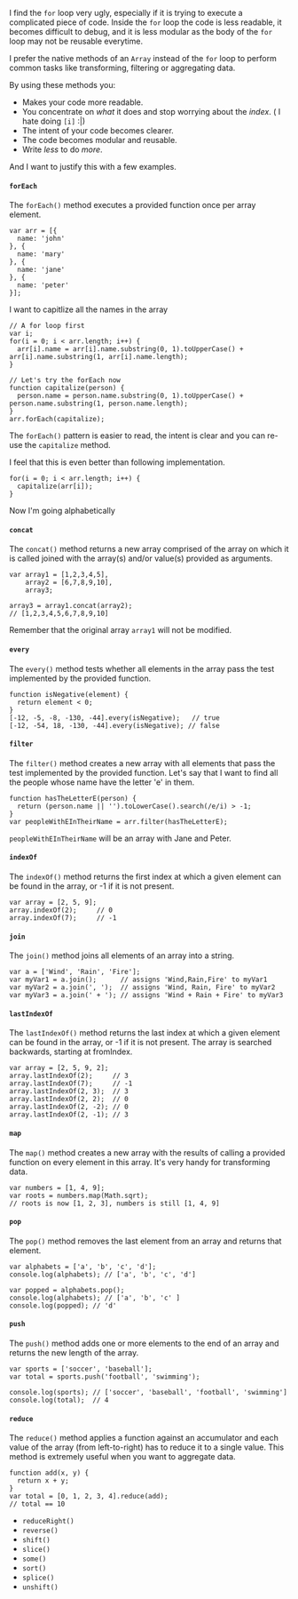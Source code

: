 I find the <code class="jsv-fs-inherit">for</code> loop very ugly, especially if it is trying to execute a complicated piece of code. Inside the  <code class="jsv-fs-inherit">for</code> loop the code is less readable, it becomes difficult to debug, and it is less modular as the body of the <code class="jsv-fs-inherit">for</code> loop may not be reusable everytime.

I prefer the native methods of an <code class="jsv-fs-inherit">Array</code> instead of the <code class="jsv-fs-inherit">for</code> loop to perform common tasks like transforming, filtering or aggregating data.

By using these methods you:

* Makes your code more readable.
* You concentrate on *what* it does and stop worrying about the *index*. ( I hate doing <code class="jsv-fs-inherit">[i]</code> :|)
* The intent of your code becomes clearer.
* The code becomes modular and reusable.
* Write *less* to do *more*.

And I want to justify this with a few examples.

#### <code class="jsv-fs-inherit">forEach</code>

The <code class="jsv-fs-inherit">forEach()</code> method executes a provided function once per array element.

```language-javascript
var arr = [{
  name: 'john'
}, {
  name: 'mary'
}, {
  name: 'jane'
}, {
  name: 'peter'
}];
```

I want to capitlize all the names in the array

```language-javascript
// A for loop first
var i;
for(i = 0; i < arr.length; i++) {
  arr[i].name = arr[i].name.substring(0, 1).toUpperCase() + arr[i].name.substring(1, arr[i].name.length);
}
```

```language-javascript
// Let's try the forEach now
function capitalize(person) {
  person.name = person.name.substring(0, 1).toUpperCase() + person.name.substring(1, person.name.length);
}
arr.forEach(capitalize);
```

The <code class="jsv-fs-inherit">forEach()</code> pattern is easier to read, the intent is clear and you can re-use the <code class="jsv-fs-inherit">capitalize</code> method.

I feel that this is even better than following implementation.

```language-javascript
for(i = 0; i < arr.length; i++) {
  capitalize(arr[i]);
}
```

Now I'm going alphabetically

#### <code class="jsv-fs-inherit">concat</code>

The <code class="jsv-fs-inherit">concat()</code> method returns a new array comprised of the array on which it is called joined with the array(s) and/or value(s) provided as arguments.

```language-javascript
var array1 = [1,2,3,4,5],
    array2 = [6,7,8,9,10],
    array3;

array3 = array1.concat(array2);
// [1,2,3,4,5,6,7,8,9,10]
```

Remember that the original array <code class="jsv-fs-inherit">array1</code> will not be modified.

#### <code class="jsv-fs-inherit">every</code>

The <code class="jsv-fs-inherit">every()</code> method tests whether all elements in the array pass the test implemented by the provided function.

```language-javascript
function isNegative(element) {
  return element < 0;
}
[-12, -5, -8, -130, -44].every(isNegative);   // true
[-12, -54, 18, -130, -44].every(isNegative); // false
```

#### <code class="jsv-fs-inherit">filter</code>

The <code class="jsv-fs-inherit">filter()</code> method creates a new array with all elements that pass the test implemented by the provided function. Let's say that I want to find all the people whose name have the letter 'e' in them.

```language-javascript
function hasTheLetterE(person) {
  return (person.name || '').toLowerCase().search(/e/i) > -1;
}
var peopleWithEInTheirName = arr.filter(hasTheLetterE);
```

<code class="jsv-fs-inherit">peopleWithEInTheirName</code> will be an array with Jane and Peter.

#### <code class="jsv-fs-inherit">indexOf</code>

The <code class="jsv-fs-inherit">indexOf()</code> method returns the first index at which a given element can be found in the array, or -1 if it is not present.

```language-javascript
var array = [2, 5, 9];
array.indexOf(2);     // 0
array.indexOf(7);     // -1
```

#### <code class="jsv-fs-inherit">join</code>

The <code class="jsv-fs-inherit">join()</code> method joins all elements of an array into a string.

```language-javascript
var a = ['Wind', 'Rain', 'Fire'];
var myVar1 = a.join();      // assigns 'Wind,Rain,Fire' to myVar1
var myVar2 = a.join(', ');  // assigns 'Wind, Rain, Fire' to myVar2
var myVar3 = a.join(' + '); // assigns 'Wind + Rain + Fire' to myVar3
```

#### <code class="jsv-fs-inherit">lastIndexOf</code>

The <code class="jsv-fs-inherit">lastIndexOf()</code> method returns the last index at which a given element can be found in the array, or -1 if it is not present. The array is searched backwards, starting at fromIndex.

```language-javascript
var array = [2, 5, 9, 2];
array.lastIndexOf(2);     // 3
array.lastIndexOf(7);     // -1
array.lastIndexOf(2, 3);  // 3
array.lastIndexOf(2, 2);  // 0
array.lastIndexOf(2, -2); // 0
array.lastIndexOf(2, -1); // 3
```

#### <code class="jsv-fs-inherit">map</code>

The <code class="jsv-fs-inherit">map()</code> method creates a new array with the results of calling a provided function on every element in this array. It's very handy for transforming data.

```language-javascript
var numbers = [1, 4, 9];
var roots = numbers.map(Math.sqrt);
// roots is now [1, 2, 3], numbers is still [1, 4, 9]
```

#### <code class="jsv-fs-inherit">pop</code>

The <code class="jsv-fs-inherit">pop()</code> method removes the last element from an array and returns that element.

```language-javascript
var alphabets = ['a', 'b', 'c', 'd'];
console.log(alphabets); // ['a', 'b', 'c', 'd']

var popped = alphabets.pop();
console.log(alphabets); // ['a', 'b', 'c' ] 
console.log(popped); // 'd'
```

#### <code class="jsv-fs-inherit">push</code>

The <code class="jsv-fs-inherit">push()</code> method adds one or more elements to the end of an array and returns the new length of the array.

```language-javascript
var sports = ['soccer', 'baseball'];
var total = sports.push('football', 'swimming');

console.log(sports); // ['soccer', 'baseball', 'football', 'swimming']
console.log(total);  // 4
```

#### <code class="jsv-fs-inherit">reduce</code>

The <code class="jsv-fs-inherit">reduce()</code> method applies a function against an accumulator and each value of the array (from left-to-right) has to reduce it to a single value. This method is extremely useful when you want to aggregate data.

```language-javascript
function add(x, y) {
  return x + y;
}
var total = [0, 1, 2, 3, 4].reduce(add);
// total == 10
```

* <code class="jsv-fs-inherit">reduceRight()</code>
* <code class="jsv-fs-inherit">reverse()</code>
* <code class="jsv-fs-inherit">shift()</code>
* <code class="jsv-fs-inherit">slice()</code>
* <code class="jsv-fs-inherit">some()</code>
* <code class="jsv-fs-inherit">sort()</code>
* <code class="jsv-fs-inherit">splice()</code>
* <code class="jsv-fs-inherit">unshift()</code>



